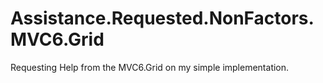 # Assistance.Requested.NonFactors.MVC6.Grid
Requesting Help from the MVC6.Grid on my simple implementation.
